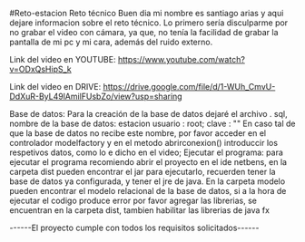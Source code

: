 #Reto-estacion
Reto técnico 
Buen dia mi nombre es santiago arias y aqui dejare informacion sobre el reto técnico. 
Lo primero sería disculparme por no grabar el video con cámara, ya que, no tenía la facilidad de grabar la pantalla de mi pc y mi cara, además del ruido externo. 

Link del video en YOUTUBE: https://www.youtube.com/watch?v=ODxQsHipS_k

Link del video en DRIVE: https://drive.google.com/file/d/1-WUh_CmvU-DdXuR-ByL49lAmilFUsbZo/view?usp=sharing

Base de datos: Para la creación de la base de datos dejaré el archivo . sql, nombre de la base de datos: estacion
usuario : root;
clave : ""
En caso tal de que la base de datos no recibe este nombre, por favor acceder en el controlador modelfactory y en el metodo abrirconexion()
introduccir los respetivos datos, como lo e dicho en el video;
Ejecutar el programa:  para ejecutar el programa recomiendo abrir el proyecto en el ide netbens, en la carpeta dist pueden encontrar el jar para ejecutarlo, recuerden tener la base de datos ya configurada, y tener el jre de java. 
En la carpeta modelo pueden encontrar el modelo relacional de la base de datos, 
si a la hora de ejecutar el codigo produce error por favor agregar las librerias, se encuentran en la carpeta dist, 
tambien habilitar las librerias de java fx

 ------El proyecto cumple con todos los requisitos solicitados------